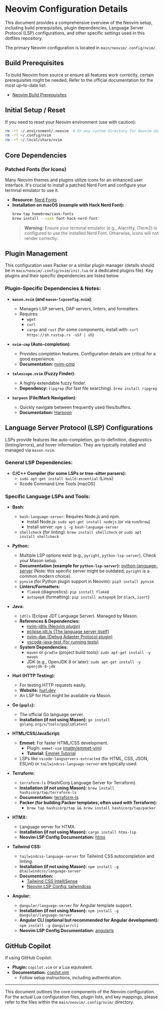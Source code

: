 # Neovim Configuration Details

This document provides a comprehensive overview of the Neovim setup, including build prerequisites, plugin dependencies, Language Server Protocol (LSP) configurations, and other specific settings used in this dotfiles repository.

The primary Neovim configuration is located in `main/neovim/.config/nvim/`.

## Build Prerequisites

To build Neovim from source or ensure all features work correctly, certain prerequisites might be needed. Refer to the official documentation for the most up-to-date list:
*   [Neovim Build Prerequisites](https://github.com/neovim/neovim/wiki/Building-Neovim#build-prerequisites)

## Initial Setup / Reset

If you need to reset your Neovim environment (use with caution):
```bash
rm -rf ~/.environment/.neovim  # Or any custom directory for Neovim data/binaries
rm -rf ~/.config/nvim
rm -rf ~/.local/share/nvim
```

## Core Dependencies

### Patched Fonts (for Icons)
Many Neovim themes and plugins utilize icons for an enhanced user interface. It's crucial to install a patched Nerd Font and configure your terminal emulator to use it.
*   **Resource:** [Nerd Fonts](https://github.com/ryanoasis/nerd-fonts)
*   **Installation on macOS (example with Hack Nerd Font):**
    ```bash
    brew tap homebrew/cask-fonts
    brew install --cask font-hack-nerd-font
    ```
    > **Warning:** Ensure your terminal emulator (e.g., Alacritty, iTerm2) is configured to use the installed Nerd Font. Otherwise, icons will not render correctly.

## Plugin Management
This configuration uses Packer or a similar plugin manager (details should be in `main/neovim/.config/nvim/init.lua` or a dedicated plugins file). Key plugins and their specific dependencies are listed below.

### Plugin-Specific Dependencies & Notes:

*   **`mason.nvim` (and `mason-lspconfig.nvim`)**:
    *   Manages LSP servers, DAP servers, linters, and formatters.
    *   Requires:
        *   `wget`
        *   `curl`
        *   `cargo` and `rust` (for some components, install with: `curl https://sh.rustup.rs -sSf | sh`)

*   **`nvim-cmp` (Auto-completion)**:
    *   Provides completion features. Configuration details are critical for a good experience.
    *   **Documentation:** [nvim-cmp](https://github.com/hrsh7th/nvim-cmp)

*   **`telescope.nvim` (Fuzzy Finder)**:
    *   A highly extendable fuzzy finder.
    *   **Dependency:** `ripgrep` (for fast file searching). `brew install ripgrep`

*   **`harpoon` (File/Mark Navigation)**:
    *   Quickly navigate between frequently used files/buffers.
    *   **Documentation:** [Harpoon](https://github.com/ThePrimeagen/harpoon)

## Language Server Protocol (LSP) Configurations

LSPs provide features like auto-completion, go-to-definition, diagnostics (linting/errors), and hover information. They are typically installed and managed via `mason.nvim`.

### General LSP Dependencies:
*   **C/C++ Compiler (for some LSPs or tree-sitter parsers):**
    *   `sudo apt-get install build-essential` (Linux)
    *   Xcode Command Line Tools (macOS)

### Specific Language LSPs and Tools:

*   **Bash:**
    *   `bash-language-server`: Requires Node.js and npm.
        *   Install Node.js: `sudo apt-get install nodejs` (or via `nvm`/`brew`)
        *   Install server: `npm i -g bash-language-server`
    *   `shellcheck` (for linting): `brew install shellcheck` or `sudo apt install shellcheck`

*   **Python:**
    *   Multiple LSP options exist (e.g., `pyright`, `python-lsp-server`). Check your Mason setup.
    *   **Documentation (example for `python-lsp-server`):** [python-language-server](https://github.com/palantir/python-language-server) (Note: this specific server might be outdated; `pyright` is a common modern choice).
    *   `pynvim` (for Python plugin support in Neovim): `pip3 install pynvim`
    *   **Linters/Formatters:**
        *   `flake8` (diagnostics): `pip install flake8`
        *   `autopep8` (formatting): `pip install autopep8` (or `black`, `isort`)

*   **Java:**
    *   `jdtls` (Eclipse JDT Language Server). Managed by Mason.
    *   **References & Dependencies:**
        *   [nvim-jdtls (Neovim plugin)](https://github.com/mfussenegger/nvim-jdtls)
        *   [eclipse.jdt.ls (The language server itself)](https://github.com/eclipse/eclipse.jdt.ls#installation)
        *   [nvim-dap (Debug Adapter Protocol plugin)](https://github.com/mfussenegger/nvim-dap)
        *   [vscode-java-test (for running tests)](https://github.com/microsoft/vscode-java-test)
    *   **System Dependencies:**
        *   `maven` or `gradle` (project build tools): `sudo apt-get install -y maven`
        *   JDK (e.g., OpenJDK 8 or later): `sudo apt-get install -y openjdk-8-jdk`

*   **Hurl (HTTP Testing):**
    *   For testing HTTP requests easily.
    *   **Website:** [hurl.dev](https://hurl.dev/)
    *   An LSP for Hurl might be available via Mason.

*   **Go (`gopls`):**
    *   The official Go language server.
    *   **Installation (if not using Mason):** `go install golang.org/x/tools/gopls@latest`

*   **HTML/CSS/JavaScript:**
    *   **Emmet:** For faster HTML/CSS development.
        *   Plugin: `emmet-vim` ([mattn/emmet-vim](https://github.com/mattn/emmet-vim))
        *   **Tutorial:** [Emmet Tutorial](https://raw.githubusercontent.com/mattn/emmet-vim/master/TUTORIAL)
    *   LSPs like `vscode-langservers-extracted` (for HTML, CSS, JSON, ESLint) or `tailwindcss-language-server` are typically used.

*   **Terraform:**
    *   `terraform-ls` (HashiCorp Language Server for Terraform).
    *   **Installation (if not using Mason):** `brew install hashicorp/tap/terraform-ls`
    *   **Documentation:** [terraform-ls](https://github.com/hashicorp/terraform-ls)
    *   **Packer (for building Packer templates, often used with Terraform):**
        *   `brew tap hashicorp/tap && brew install hashicorp/tap/packer`

*   **HTMX:**
    *   Language server for HTMX.
    *   **Installation (if not using Mason):** `cargo install htmx-lsp`
    *   **Neovim LSP Config Documentation:** [htmx](https://github.com/neovim/nvim-lspconfig/blob/master/doc/server_configurations.md#htmx)

*   **Tailwind CSS:**
    *   `tailwindcss-language-server` for Tailwind CSS autocompletion and linting.
    *   **Installation (if not using Mason):** `npm install -g @tailwindcss/language-server`
    *   **Documentation:**
        *   [Tailwind CSS IntelliSense](https://github.com/tailwindlabs/tailwindcss-intellisense/tree/master/packages/tailwindcss-language-server)
        *   [Neovim LSP Config: tailwindcss](https://github.com/neovim/nvim-lspconfig/blob/master/doc/server_configurations.md#tailwindcss)

*   **Angular:**
    *   `@angular/language-server` for Angular template support.
    *   **Installation (if not using Mason):** `npm install -g @angular/language-server`
    *   **Angular CLI (optional but recommended for Angular development):** `npm install -g @angular/cli`
    *   **Neovim LSP Config Documentation:** [angularls](https://github.com/neovim/nvim-lspconfig/blob/master/doc/server_configurations.md#angularls)

## GitHub Copilot

If using GitHub Copilot:
*   **Plugin:** `copilot.vim` or a Lua equivalent.
*   **Documentation:** [copilot.vim](https://github.com/github/copilot.vim?tab=readme-ov-file)
    *   Follow setup instructions, including authentication.

---
This document outlines the core components of the Neovim configuration. For the actual Lua configuration files, plugin lists, and key mappings, please refer to the files within the `main/neovim/.config/nvim/` directory.
